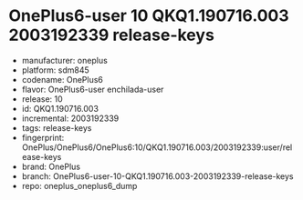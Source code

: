 # OnePlus6-user 10 QKQ1.190716.003 2003192339 release-keys
- manufacturer: oneplus
- platform: sdm845
- codename: OnePlus6
- flavor: OnePlus6-user
enchilada-user
- release: 10
- id: QKQ1.190716.003
- incremental: 2003192339
- tags: release-keys
- fingerprint: OnePlus/OnePlus6/OnePlus6:10/QKQ1.190716.003/2003192339:user/release-keys
- brand: OnePlus
- branch: OnePlus6-user-10-QKQ1.190716.003-2003192339-release-keys
- repo: oneplus_oneplus6_dump
